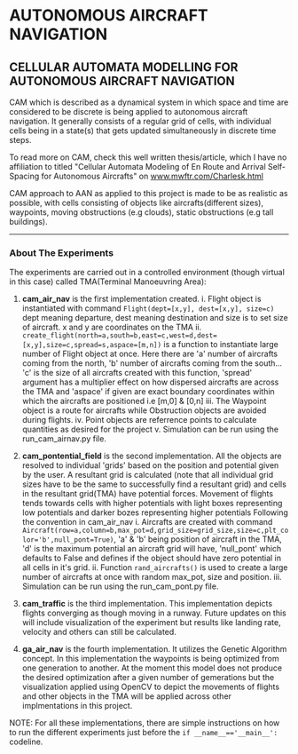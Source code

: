 # AUTONOMOUS AIRCRAFT NAVIGATION
## CELLULAR AUTOMATA MODELLING FOR AUTONOMOUS AIRCRAFT NAVIGATION
CAM which is described as a dynamical system in which space and time are considered to be discrete is being applied to autonomous aircraft navigation.
It generally consists of a regular grid of cells, with individual cells being in a state(s) that gets updated simultaneously in discrete time steps.

To read more on CAM, check this well written thesis/article, which I have no affiliation to titled "Cellular Automata Modeling of En Route and Arrival Self-Spacing for Autonomous
Aircrafts" on www.mwftr.com/Charlesk.html

CAM approach to AAN as applied to this project is made to be as realistic as possible, with cells consisting of objects like aircrafts(different sizes), waypoints, moving obstructions (e.g clouds), static obstructions (e.g tall buildings).
*************************************************************************************************************************************************************************************************************
### About The Experiments
The experiments are carried out in a controlled environment (though virtual in this case) called TMA(Terminal Manoeuvring Area):
1. **cam_air_nav** is the first implementation created.
i. Flight object is instantiated with command `Flight(dept=[x,y], dest=[x,y], size=c)` dept meaning departure, dest meaning destination and size is to set size of aircraft. x and y are coordinates on the TMA
ii. `create_flight(north=a,south=b,east=c,west=d,dest=[x,y],size=c,spread=s,aspace=[m,n])` is a function to instantiate large number of Flight object at once. Here there are 'a' number of aircrafts coming from the north, 'b' number of aircrafts coming from the south...
'c' is the size of all aircrafts created with this function, 'spread' argument has a multiplier effect on how dispersed aircrafts are across the TMA and 'aspace' if given are exact boundary coordinates within which the aircrafts are positioned i.e [m,0] & [0,n]
iii. The Waypoint object is a route for aircrafts while Obstruction objects are avoided during flights.
iv. Point objects are referrence points to calculate quantities as desired for the project
v. Simulation can be run using the run_cam_airnav.py file.

3. **cam_pontential_field** is the second implementation.
All the objects are resolved to individual 'grids' based on the position and potential given by the user. A resultant grid is calculated (note that all individual grid sizes have to be the same to successfully find a resultant grid) and cells in the resultant grid(TMA) have potential forces. Movement of flights tends towards cells with higher potentials with light boxes representing low potentials and darker bozes representing higher potentials
Following the convention in cam_air_nav
i. Aircrafts are created with command `Aircraft(row=a,column=b,max_pot=d,grid_size=grid_size,size=c,plt_color='b',null_pont=True)`, 'a' & 'b' being position of aircraft in the TMA, 'd' is the maximum potential an aircraft grid will have, 'null_pont' which defaults to False and defines if the object should have zero potential in all cells in it's grid.
ii. Function `rand_aircrafts()` is used to create a large number of aircrafts at once with random max_pot, size and position.
iii. Simulation can be run using the run_cam_pont.py file.

5. **cam_traffic** is the third implementation.
This implementation depicts flights converging as though moving in a runway. Future updates on this will include visualization of the experiment but results like landing rate, velocity and others can still be calculated. 

6. **ga_air_nav** is the fourth implementation.
It utilizes the Genetic Algorithm concept. In this implementation the waypoints is being optimized from one generation to another. At the moment this model does not produce the desired optimization after a given number of gemerations but the visualization applied using OpenCV to depict the movements of flights and other objects in the TMA will be applied across other implmentations in this project.


NOTE: For all these implementations, there are simple instructions on how to run the different experiments just before the `if __name__=='__main__':` codeline.
 
